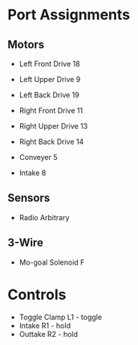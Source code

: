 # Port Assignments

## Motors

- Left Front Drive  18
- Left Upper Drive  9
- Left Back Drive   19
- Right Front Drive 11
- Right Upper Drive 13
- Right Back Drive  14

- Conveyer          5
- Intake            8

## Sensors

- Radio             Arbitrary

## 3-Wire

- Mo-goal Solenoid  F

# Controls

- Toggle Clamp      L1 - toggle
- Intake            R1 - hold
- Outtake           R2 - hold